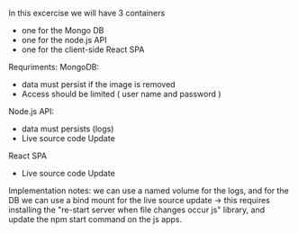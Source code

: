 In this excercise we will have 3 containers
- one for the Mongo DB 
- one for the node.js API
- one for the client-side React SPA

Requriments:
MongoDB: 
- data must persist if the image is removed
- Access should be limited ( user name and password )

Node.js API:
- data must persists (logs)
- Live source code Update

React SPA
- Live source code Update

Implementation notes:
we can use a named volume for the logs, and for the DB
we can use a bind mount for the live source update -> this requires installing the "re-start server when file changes occur js" library, and update the npm start command on the js apps.